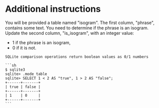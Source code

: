 # Additional instructions

You will be provided a table named "isogram".
The first column, "phrase", contains some text.
You need to determine if the phrase is an isogram.
Update the second column, "is_isogram", with an integer value:

* 1 if the phrase is an isogram,
* 0 if it is not.

~~~~exercism/note
SQLite comparison operations return boolean values as 0/1 numbers

```sh
$ sqlite3
sqlite> .mode table
sqlite> SELECT 1 < 2 AS "true", 1 > 2 AS "false";
+------+-------+
| true | false |
+------+-------+
| 1    | 0     |
+------+-------+
```
~~~~
